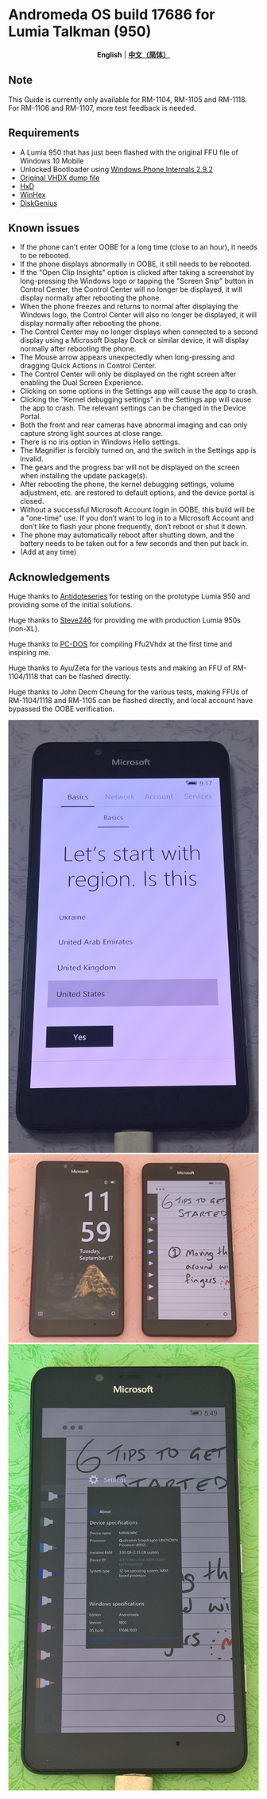 # Andromeda OS build 17686 for Lumia Talkman (950)
<div align="center">
  
  **English** | [**中文（简体）**](./README_zh-CN.md)
  
</div>

## Note
This Guide is currently only available for RM-1104, RM-1105 and RM-1118. For RM-1106 and RM-1107, more test feedback is needed.
## Requirements
* A Lumia 950 that has just been flashed with the original FFU file of Windows 10 Mobile
* Unlocked Bootloader using [Windows Phone Internals 2.9.2](https://github.com/ReneLergner/WPinternals/releases/tag/2.9.2)
* [Original VHDX dump file](https://archive.org/details/10.0.17686.1003.rs_onecore_dep_uxp_dev.180606-1600_Dump)
* [HxD](https://mh-nexus.de/en/hxd/)
* [WinHex](https://www.x-ways.net/winhex/)
* [DiskGenius](https://www.diskgenius.com/download.php)
## Known issues
* If the phone can't enter OOBE for a long time (close to an hour), it needs to be rebooted.
* If the phone displays abnormally in OOBE, it still needs to be rebooted.
* If the "Open Clip Insights" option is clicked after taking a screenshot by long-pressing the Windows logo or tapping the "Screen Snip" button in Control Center, the Control Center will no longer be displayed, it will display normally after rebooting the phone.
* When the phone freezes and returns to normal after displaying the Windows logo, the Control Center will also no longer be displayed, it will display normally after rebooting the phone.
* The Control Center may no longer displays when connected to a second display using a Microsoft Display Dock or similar device, it will display normally after rebooting the phone.
* The Mouse arrow appears unexpectedly when long-pressing and dragging Quick Actions in Control Center.
* The Control Center will only be displayed on the right screen after enabling the Dual Screen Experience.
* Clicking on some options in the Settings app will cause the app to crash.
* Clicking the "Kernel debugging settings" in the Settings app will cause the app to crash. The relevant settings can be changed in the Device Portal.
* Both the front and rear cameras have abnormal imaging and can only capture strong light sources at close range.
* There is no iris option in Windows Hello settings.
* The Magnifier is forcibly turned on, and the switch in the Settings app is invalid.
* The gears and the progress bar will not be displayed on the screen when installing the update package(s).
* After rebooting the phone, the kernel debugging settings, volume adjustment, etc. are restored to default options, and the device portal is closed.
* Without a successful Microsoft Account login in OOBE, this build will be a "one-time" use. If you don’t want to log in to a Microsoft Account and don’t like to flash your phone frequently, don’t reboot or shut it down.
* The phone may automatically reboot after shutting down, and the battery needs to be taken out for a few seconds and then put back in.
* (Add at any time)
## Acknowledgements
Huge thanks to [Antidoteseries](https://github.com/Antidoteseries) for testing on the prototype Lumia 950 and providing some of the initial solutions.

Huge thanks to [Steve246](https://github.com/SteveNo246) for providing me with production Lumia 950s (non-XL).

Huge thanks to [PC-DOS](https://github.com/PC-DOS) for compiling Ffu2Vhdx at the first time and inspiring me.

Huge thanks to Ayu/Zeta for the various tests and making an FFU of RM-1104/1118 that can be flashed directly.

Huge thanks to John Decm Cheung for the various tests, making FFUs of RM-1104/1118 and RM-1105 can be flashed directly, and local account have bypassed the OOBE verification.

![](https://github.com/Ritsu909/Andromeda_17686/blob/main/WP_20240909_23_33_03_Pro.jpg)
![](https://github.com/Ritsu909/Andromeda_17686/blob/main/IMG_20240911_120153.jpg)
![](https://github.com/Ritsu909/Andromeda_17686/blob/main/WP_20240912_11_49_40_Rich.jpg)
